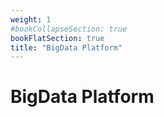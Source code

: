 ```yaml
---
weight: 1
#bookCollapseSection: true
bookFlatSection: true
title: "BigData Platform"
---
```


# BigData Platform